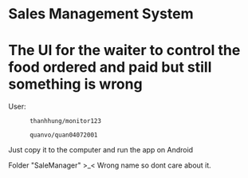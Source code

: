 # Sales Management System
# The UI for the waiter to control the food ordered and paid but still something is wrong

User:

          thanhhung/monitor123
  
          quanvo/quan04072001

Just copy it to the computer and run the app on Android

Folder "SaleManager" >_< Wrong name so dont care about it.
